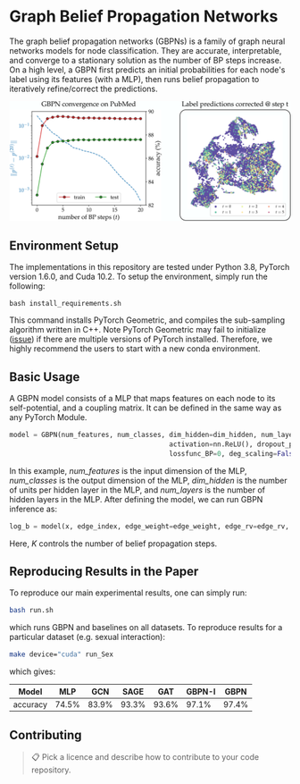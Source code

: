 # Graph Belief Propagation Networks

The graph belief propagation networks (GBPNs) is a family of graph neural networks models for node classification.
They are accurate, interpretable, and converge to a stationary solution as the number of BP steps increase.
On a high level, a GBPN first predicts an initial probabilities for each node's label using its features (with a MLP), then runs belief propagation to iteratively refine/correct the predictions.

![GBPN performance on PubMed](figs/demo.svg)


## Environment Setup

The implementations in this repository are tested under Python 3.8, PyTorch version 1.6.0, and Cuda 10.2.
To setup the environment, simply run the following:

```setup
bash install_requirements.sh
```

This command installs PyTorch Geometric, and compiles the sub-sampling algorithm written in C++.
Note PyTorch Geometric may fail to initialize ([issue](https://github.com/rusty1s/pytorch_geometric/issues/999)) if there are multiple versions of PyTorch installed.
Therefore, we highly recommend the users to start with a new conda environment.

## Basic Usage

A GBPN model consists of a MLP that maps features on each node to its self-potential, and a coupling matrix.
It can be defined in the same way as any PyTorch Module.

```python
model = GBPN(num_features, num_classes, dim_hidden=dim_hidden, num_layers=num_layers, 
                                        activation=nn.ReLU(), dropout_p=dropout_p, 
                                        lossfunc_BP=0, deg_scaling=False, learn_H=True)
```

In this example, _num\_features_ is the input dimension of the MLP, _num\_classes_ is the output dimension of the MLP, _dim\_hidden_ is the number of units per hidden layer in the MLP, and _num\_layers_ is the number of hidden layers in the MLP.
After defining the model, we can run GBPN inference as:

```python
log_b = model(x, edge_index, edge_weight=edge_weight, edge_rv=edge_rv, deg=deg, deg_ori=deg, K=5)
```
Here, _K_ controls the number of belief propagation steps.

## Reproducing Results in the Paper
To reproduce our main experimental results, one can simply run:
```bash
bash run.sh
```
which runs GBPN and baselines on all datasets.
To reproduce results for a particular dataset (e.g. sexual interaction):
```bash
make device="cuda" run_Sex
```
which gives:

| Model      | MLP    | GCN   | SAGE  | GAT   | GBPN-I | GBPN  |
| ---------- |------- | ----- | ----- | ----- | ------ | ----- |
| accuracy   | 74.5%  | 83.9% | 93.3% | 93.6% | 97.1%  | 97.4% |

## Contributing

>📋  Pick a licence and describe how to contribute to your code repository. 

